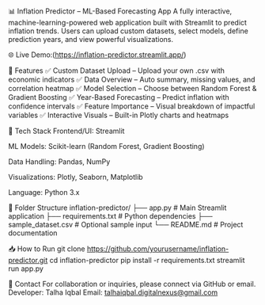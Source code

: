 📊 Inflation Predictor – ML-Based Forecasting App
A fully interactive, machine-learning-powered web application built with Streamlit to predict inflation trends. Users can upload custom datasets, select models, define prediction years, and view powerful visualizations.

🌐 Live Demo:(https://inflation-predictor.streamlit.app/)

🚀 Features
✅ Custom Dataset Upload – Upload your own .csv with economic indicators
✅ Data Overview – Auto summary, missing values, and correlation heatmap
✅ Model Selection – Choose between Random Forest & Gradient Boosting
✅ Year-Based Forecasting – Predict inflation with confidence intervals
✅ Feature Importance – Visual breakdown of impactful variables
✅ Interactive Visuals – Built-in Plotly charts and heatmaps

🔧 Tech Stack
Frontend/UI: Streamlit

ML Models: Scikit-learn (Random Forest, Gradient Boosting)

Data Handling: Pandas, NumPy

Visualizations: Plotly, Seaborn, Matplotlib

Language: Python 3.x

📂 Folder Structure
inflation-predictor/
├── app.py              # Main Streamlit application
├── requirements.txt    # Python dependencies
├── sample_dataset.csv  # Optional sample input
└── README.md           # Project documentation

📥 How to Run
git clone https://github.com/yourusername/inflation-predictor.git
cd inflation-predictor
pip install -r requirements.txt
streamlit run app.py

📩 Contact
For collaboration or inquiries, please connect via GitHub or email.
Developer: Talha Iqbal
Email: talhaiqbal.digitalnexus@gmail.com

